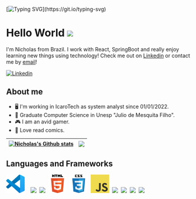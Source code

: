 [![Typing SVG](https://readme-typing-svg.herokuapp.com?font=Montserrat+sans-serif&weight=800&size=40&pause=5000&color=1A8A0C&vCenter=true&width=800&height=50&lines=Welcome+to+my+profile!)](https://git.io/typing-svg)
# Hello World <img src="https://raw.githubusercontent.com/iampavangandhi/iampavangandhi/master/gifs/Hi.gif" width="30px">

I'm Nicholas from Brazil. I work with React, SpringBoot and really enjoy learning new things using technology! Check me out on [Linkedin](https://www.linkedin.com/in/nicholas-seiti-097a19187/) or contact me by [email](nicholasseiti1206@gmail.com)!

[![Linkedin](https://img.shields.io/badge/LinkedIn-blue?style=for-the-badge&logo=linkedin&labelColor=blue&link=https://www.linkedin.com/in/nicholas-seiti-097a19187/)](https://www.linkedin.com/in/nicholas-seiti-097a19187/)

## About me
* 🖥️ I'm working in IcaroTech as system analyst since 01/01/2022.
* 🏫 Graduate Computer Science in Unesp "Julio de Mesquita Filho".
* 🎮 I am an avid gamer.
* 📖 Love read comics.

<a href="https://github.com/anuraghazra/github-readme-stats"><img align="center" src="https://github-readme-stats.vercel.app/api?username=nickseiti&show_icons=true&theme=radical" alt="Nicholas's Github stats" /> | <a href="https://github.com/anuraghazra/github-readme-stats"><img align="center" src="https://github-readme-stats.vercel.app/api/top-langs/?username=nickseiti&theme=radical&layout=compact" /> |
|------------- | ------------- |


## Languages and Frameworks
<div>
  <img width=50px src="https://raw.githubusercontent.com/github/explore/80688e429a7d4ef2fca1e82350fe8e3517d3494d/topics/visual-studio-code/visual-studio-code.png">&nbsp;&nbsp;&nbsp;
  <img width=50px src="https://upload.wikimedia.org/wikipedia/commons/a/a7/React-icon.svg">&nbsp;
  <img width=50px src="https://cdn.freebiesupply.com/logos/large/2x/eclipse-11-logo-png-transparent.png">&nbsp;
  <img width=50px src="https://raw.githubusercontent.com/github/explore/80688e429a7d4ef2fca1e82350fe8e3517d3494d/topics/html/html.png">&nbsp;
  <img width=50px src="https://raw.githubusercontent.com/github/explore/80688e429a7d4ef2fca1e82350fe8e3517d3494d/topics/css/css.png">&nbsp;
  <img width=50px src="https://raw.githubusercontent.com/github/explore/80688e429a7d4ef2fca1e82350fe8e3517d3494d/topics/javascript/javascript.png">&nbsp;
  <img width=50px src="https://seeklogo.com/images/N/nodejs-logo-FBE122E377-seeklogo.com.png">&nbsp;
  <img width=50px src="https://brandslogos.com/wp-content/uploads/images/large/java-logo-1.png">&nbsp;
  <img width=50px src="https://upload.wikimedia.org/wikipedia/commons/thumb/5/5f/Windows_logo_-_2012.svg/2048px-Windows_logo_-_2012.svg.png">&nbsp;
  <img width=150px src="https://upload.wikimedia.org/wikipedia/commons/4/44/Spring_Framework_Logo_2018.svg">&nbsp;
</div>
